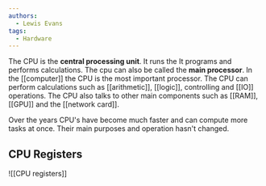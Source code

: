 ```yaml
---
authors: 
  - Lewis Evans
tags:
  - Hardware
---
```

The CPU is the **central processing unit**. It runs the It programs and performs calculations. The cpu can also be called the **main processor**. In the [[computer]] the CPU is the most important processor. The CPU can perform calculations such as [[arithmetic]], [[logic]], controlling and [[IO]] operations. The CPU also talks to other main components such as [[RAM]], [[GPU]] and the [[network card]].

Over the years CPU's have become much faster and can compute more tasks at once. Their main purposes and operation hasn't changed.

## CPU Registers
![[CPU registers]]